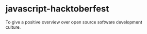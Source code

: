 # javascript-hacktoberfest
To give a positive overview over open source software development culture.
